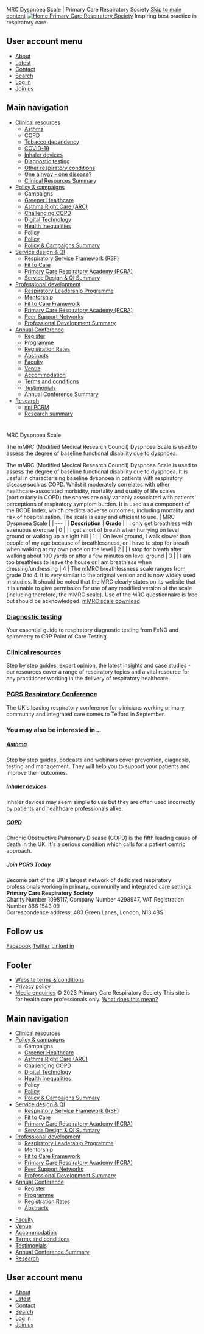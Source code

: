 
MRC Dyspnoea Scale | Primary Care Respiratory Society
[Skip to main content](#main-content) 
[![Home](/sites/default/files/PCRS400.png) Primary Care Respiratory Society](/ "Home") 
Inspiring best practice in respiratory care
## User account menu
* [About](/about)
* [Latest](/latest)
* [Contact](/contact)
* [Search](/search)
* [Log in](/user/login)
* [Join us](/join)
## Main navigation
* [Clinical resources](/clinical-resources)
	+ [Asthma](/asthma)
	+ [COPD](/copd)
	+ [Tobacco dependency](/tobacco-dependency)
	+ [COVID-19](/resource/covid-19-information-and-guidance)
	+ [Inhaler devices](/resource/inhaler-devices)
	+ [Diagnostic testing](/diagnostic-testing)
	+ [Other respiratory conditions](/other-respiratory-conditions)
	+ [One airway - one disease?](/one-airway-one-disease)
	+ [Clinical Resources Summary](/clinical-resources)
* [Policy & campaigns](/policy-campaigns)
	+ Campaigns
	+ [Greener Healthcare](/campaign/greener-healthcare)
	+ [Asthma Right Care (ARC)](/campaign/asthma-right-care)
	+ [Challenging COPD](/campaign/challenging-perceptions-copd)
	+ [Digital Technology](/campaign/digital-technology)
	+ [Health Inequalities](/campaign/health-inequalities)
	+ Policy
	+ [Policy](/policy)
	+ [Policy & Campaigns Summary](/policy-campaigns)
* [Service design & QI](/service-design-qi)
	+ [Respiratory Service Framework (RSF)](/respiratory-service-framework)
	+ [Fit to Care](/fit-to-care)
	+ [Primary Care Respiratory Academy (PCRA)](/primary-care-respiratory-academy-pcra)
	+ [Service Design & QI Summary](/service-design-qi)
* [Professional development](/professional-development)
	+ [Respiratory Leadership Programme](/respiratory-leadership-programme)
	+ [Mentorship](/mentorship-programme)
	+ [Fit to Care Framework](/fit-to-care)
	+ [Primary Care Respiratory Academy (PCRA)](/primary-care-respiratory-academy-pcra)
	+ [Peer Support Networks](/peer-support-networks)
	+ [Professional Development Summary](/professional-development)
* [Annual Conference](/conference)
	+ [Register](/civicrm/event/register?reset=1&id=113)
	+ [Programme](/conference/programme)
	+ [Registration Rates](/conference/rates)
	+ [Abstracts](/conference/abstracts)
	+ [Faculty](/conference/faculty)
	+ [Venue](/conference/venue)
	+ [Accommodation](/conference/accommodation)
	+ [Terms and conditions](/terms-and-conditions)
	+ [Testimonials](/testimonials)
	+ [Annual Conference Summary](/annual-conference)
* [Research](/research)
	+ [npj PCRM](/npj-primary-care-respiratory-medicine)
	+ [Research summary](/research)
# 
 MRC Dyspnoea Scale
 
 The mMRC (Modified Medical Research Council) Dyspnoea Scale is used to assess the degree of baseline functional disability due to dyspnoea. 
 
 
 
The mMRC (Modified Medical Research Council) Dyspnoea Scale is used to assess the degree of baseline functional disability due to dyspnoea.
It is useful in characterising baseline dyspnoea in patients with respiratory disease such as COPD. Whilst it moderately correlates with other healthcare-associated morbidity, mortality and quality of life scales (particularly in COPD) the scores are only variably associated with patients' perceptions of respiratory symptom burden. It is used as a component of the BODE Index, which predicts adverse outcomes, including mortality and risk of hospitalisation. The scale is easy and efficient to use.
| MRC Dyspnoea Scale |
| --- |
| **Description** | **Grade** |
| I only get breathless with strenuous exercise | 0 |
| I get short of breath when hurrying on level ground or walking up a slight hill | 1 |
| On level ground, I walk slower than people of my age because of breathlessness, or I have to stop for breath when walking at my own pace on the level | 2 |
| I stop for breath after walking about 100 yards or after a few minutes on level ground | 3 |
| I am too breathless to leave the house or I am breathless when dressing/undressing | 4 |
The mMRC breathlessness scale ranges from grade 0 to 4. It is very similar to the original version and is now widely used in studies. It should be noted that the MRC clearly states on its website that it is unable to give permission for use of any modified version of the scale (including therefore, the mMRC scale). Use of the MRC questionnaire is free but should be acknowledged.
[mMRC scale download](/sites/default/files/resources/MRC-Score.pdf "MRC-Score.pdf")
### [Diagnostic testing](/diagnostic-testing)
Your essential guide to respiratory diagnostic testing from FeNO and spirometry to CRP Point of Care Testing. 
### [Clinical resources](/clinical-resources)
Step by step guides, expert opinion, the latest insights and case studies - our resources cover a range of respiratory topics and a vital resource for any practitioner working in the delivery of respiratory healthcare
### [PCRS Respiratory Conference](/conference)
The UK's leading respiratory conference for clinicians working primary, community and integrated care comes to Telford in September.
### You may also be interested in...
##### [Asthma](/asthma)
Step by step guides, podcasts and webinars cover prevention, diagnosis, testing and management. They will help you to support your patients and improve their outcomes.
##### [Inhaler devices](/resource/inhaler-devices)
Inhaler devices may seem simple to use but they are often used incorrectly by patients and healthcare professionals alike.
##### [COPD](/copd)
Chronic Obstructive Pulmonary Disease (COPD) is the fifth leading cause of death in the UK. It's a serious condition which calls for a patient centric approach. 
##### [Join PCRS Today](/join)
Become part of the UK's largest network of dedicated respiratory professionals working in primary, community and integrated care settings.
**Primary Care Respiratory Society**   
Charity Number 1098117, Company Number 4298947, VAT Registration Number 866 1543 09  
Correspondence address: 483 Green Lanes, London, N13 4BS
## Follow us
[Facebook](https://www.facebook.com/PCRSUK)
[Twitter](https://twitter.com/PCRSUK)
[Linked in](https://www.linkedin.com/company/primary-care-respiratory-society-uk)
## Footer
* [Website terms & conditions](/website-terms-conditions)
* [Privacy policy](/privacy-policy)
* [Media enquiries](/media-enquiries)
© 2023 Primary Care Respiratory Society
This site is for health care professionals only. [What does this mean?](/node/8988)
## Main navigation
* [Clinical resources](/clinical-resources)
* [Policy & campaigns](#)
	+ Campaigns
	+ [Greener Healthcare](/campaign/greener-healthcare)
	+ [Asthma Right Care (ARC)](/campaign/asthma-right-care)
	+ [Challenging COPD](/campaign/challenging-perceptions-copd)
	+ [Digital Technology](/campaign/digital-technology)
	+ [Health Inequalities](/campaign/health-inequalities)
	+ Policy
	+ [Policy](/policy)
	+ [Policy & Campaigns Summary](/policy-campaigns)
* [Service design & QI](#)
	+ [Respiratory Service Framework (RSF)](/respiratory-service-framework)
	+ [Fit to Care](/fit-to-care)
	+ [Primary Care Respiratory Academy (PCRA)](/primary-care-respiratory-academy-pcra)
	+ [Service Design & QI Summary](/service-design-qi)
* [Professional development](#)
	+ [Respiratory Leadership Programme](/respiratory-leadership-programme)
	+ [Mentorship](/mentorship-programme)
	+ [Fit to Care Framework](/fit-to-care)
	+ [Primary Care Respiratory Academy (PCRA)](/primary-care-respiratory-academy-pcra)
	+ [Peer Support Networks](/peer-support-networks)
	+ [Professional Development Summary](/professional-development)
* [Annual Conference](#)
	+ [Register](/civicrm/event/register?reset=1&id=113)
	+ [Programme](/conference/programme)
	+ [Registration Rates](/conference/rates)
	+ [Abstracts](/conference/abstracts)
- [Faculty](/conference/faculty)
- [Venue](/conference/venue)
- [Accommodation](/conference/accommodation)
- [Terms and conditions](/terms-and-conditions)
- [Testimonials](/testimonials)
- [Annual Conference Summary](#)
- [Research](/research)
## User account menu
* [About](/about)
* [Latest](/latest)
* [Contact](/contact)
* [Search](/search)
* [Log in](/user/login)
* [Join us](/join)
